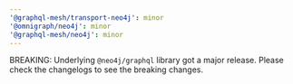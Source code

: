 ```yaml
---
'@graphql-mesh/transport-neo4j': minor
'@omnigraph/neo4j': minor
'@graphql-mesh/neo4j': minor
---
```


BREAKING: Underlying `@neo4j/graphql` library got a major release. Please check the changelogs to
see the breaking changes.
